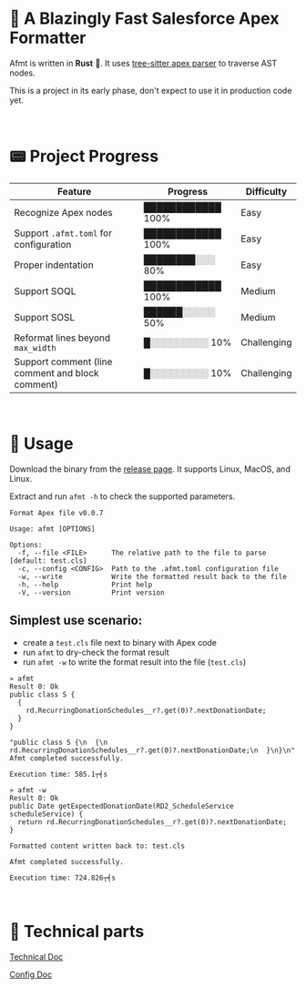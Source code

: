 # 🚀 A Blazingly Fast Salesforce Apex Formatter

Afmt is written in **Rust** 🦀. It uses [tree-sitter apex parser](https://github.com/aheber/tree-sitter-sfapex) to traverse AST nodes.

This is a project in its early phase, don't expect to use it in production code yet.

<br>

# 📟 Project Progress

| Feature                                         | Progress       | Difficulty   |
| ----------------------------------------------- | -------------- | ------------ |
| Recognize Apex nodes| ████████████ 100% | Easy         |
| Support `.afmt.toml` for configuration | ████████████ 100% | Easy         |
| Proper indentation | ████████░░░ 80%  | Easy         |
| Support SOQL                                    | ████████████ 100% | Medium       |
| Support SOSL                                    | ██████░░░░░ 50%  | Medium       |
| Reformat lines beyond `max_width`               | █░░░░░░░░░ 10%  | Challenging  |
| Support comment (line comment and block comment)| █░░░░░░░░░ 10%  | Challenging  |

<br>

# 🔧 Usage

Download the binary from the [release page](https://github.com/xixiaofinland/afmt/releases). It
supports Linux, MacOS, and Linux.

Extract and run `afmt -h` to check the supported parameters.

```
Format Apex file v0.0.7

Usage: afmt [OPTIONS]

Options:
  -f, --file <FILE>      The relative path to the file to parse [default: test.cls]
  -c, --config <CONFIG>  Path to the .afmt.toml configuration file
  -w, --write            Write the formatted result back to the file
  -h, --help             Print help
  -V, --version          Print version
```

## Simplest use scenario:

- create a `test.cls` file next to binary with Apex code
- run `afmt` to dry-check the format result
- run `afmt -w` to write the format result into the file (`test.cls`)

```
» afmt
Result 0: Ok
public class S {
  {
    rd.RecurringDonationSchedules__r?.get(0)?.nextDonationDate;
  }
}

"public class S {\n  {\n    rd.RecurringDonationSchedules__r?.get(0)?.nextDonationDate;\n  }\n}\n"
Afmt completed successfully.

Execution time: 585.1┬╡s
```
```
» afmt -w
Result 0: Ok
public Date getExpectedDonationDate(RD2_ScheduleService scheduleService) {
  return rd.RecurringDonationSchedules__r?.get(0)?.nextDonationDate;
}

Formatted content written back to: test.cls

Afmt completed successfully.

Execution time: 724.826┬╡s
```
<br>


# 📡 Technical parts

[Technical Doc](doc/Technical.md)


[Config Doc](doc/Settings.md)
